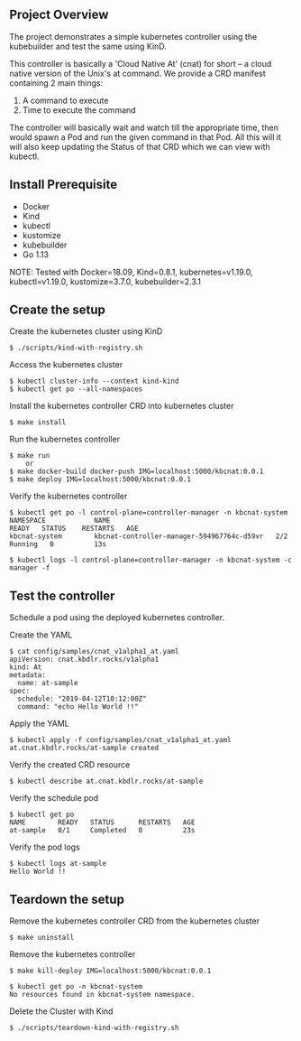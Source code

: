 ## Project Overview

The project demonstrates a simple kubernetes controller using the kubebuilder and test the same using KinD.

This controller is basically a 'Cloud Native At' (cnat) for short – a cloud native version of the Unix's at command. We provide a CRD manifest containing 2 main things:
1. A command to execute
2. Time to execute the command

The controller will basically wait and watch till the appropriate time, then would spawn a Pod and run the given command in that Pod. All this will it will also keep updating the Status of that CRD which we can view with kubectl.

## Install Prerequisite
- Docker
- Kind
- kubectl
- kustomize
- kubebuilder
- Go 1.13

NOTE: Tested with Docker=18.09, Kind=0.8.1, kubernetes=v1.19.0, kubectl=v1.19.0, kustomize=3.7.0, kubebuilder=2.3.1

## Create the setup

Create the kubernetes cluster using KinD

`$ ./scripts/kind-with-registry.sh`

Access the kubernetes cluster

```
$ kubectl cluster-info --context kind-kind
$ kubectl get po --all-namespaces
```

Install the kubernetes controller CRD into kubernetes cluster

`$ make install`

Run the kubernetes controller

```
$ make run
	or
$ make docker-build docker-push IMG=localhost:5000/kbcnat:0.0.1
$ make deploy IMG=localhost:5000/kbcnat:0.0.1
```

Verify the kubernetes controller

```
$ kubectl get po -l control-plane=controller-manager -n kbcnat-system
NAMESPACE            NAME                                         READY   STATUS    RESTARTS   AGE
kbcnat-system        kbcnat-controller-manager-594967764c-d59vr   2/2     Running   0          13s

$ kubectl logs -l control-plane=controller-manager -n kbcnat-system -c manager -f
```

## Test the controller
Schedule a pod using the deployed kubernetes controller.

Create the YAML

```
$ cat config/samples/cnat_v1alpha1_at.yaml
apiVersion: cnat.kbdlr.rocks/v1alpha1
kind: At
metadata:
  name: at-sample
spec:
  schedule: "2019-04-12T10:12:00Z"
  command: "echo Hello World !!"
```

Apply the YAML

```
$ kubectl apply -f config/samples/cnat_v1alpha1_at.yaml
at.cnat.kbdlr.rocks/at-sample created
```

Verify the created CRD resource

`$ kubectl describe at.cnat.kbdlr.rocks/at-sample`

Verify the schedule pod

```
$ kubectl get po
NAME        READY   STATUS      RESTARTS   AGE
at-sample   0/1     Completed   0          23s
```

Verify the pod logs
```
$ kubectl logs at-sample
Hello World !!
```

## Teardown the setup
Remove the kubernetes controller CRD from the kubernetes cluster

`$ make uninstall`

Remove the kubernetes controller

```
$ make kill-deploy IMG=localhost:5000/kbcnat:0.0.1

$ kubectl get po -n kbcnat-system
No resources found in kbcnat-system namespace.
```

Delete the Cluster with Kind

`$ ./scripts/teardown-kind-with-registry.sh`
